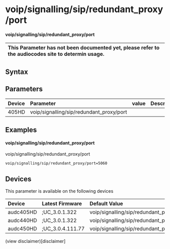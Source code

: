 ﻿---
description: voip/signalling/sip/redundant_proxy/port
search: false
---

# voip/signalling/sip/redundant_proxy/port

#### voip/signalling/sip/redundant_proxy/port


| This Parameter has not been documented yet, please refer to the audiocodes site to determin usage.  | 
| :--- |

## Syntax

## Parameters
|Device|Parameter|value|Description|
|:---|:---|:---|:---|
| 405HD | voip/signalling/sip/redundant_proxy/port |  |  |

## Examples
#### voip/signalling/sip/redundant_proxy/port

voip/signalling/sip/redundant_proxy/port

```
voip/signalling/sip/redundant_proxy/port=5060
```

## Devices
This parameter is available on the following devices

| Device | Latest Firmware | Default Value |
|:---|:---|:---|
| audc405HD | ;UC_3.0.1.322 | voip/signalling/sip/redundant_proxy/port=5060 
| audc440HD | ;UC_3.0.1.322 | voip/signalling/sip/redundant_proxy/port=5060 
| audc450HD | ;UC_3.0.4.111.77 | voip/signalling/sip/redundant_proxy/port=5060 

(view disclaimer)[disclaimer]
